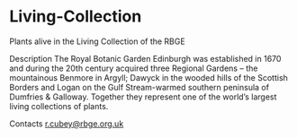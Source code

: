 Living-Collection
=================

Plants alive in the Living Collection of the RBGE

Description
The Royal Botanic Garden Edinburgh was established in 1670 and during the 20th century acquired three Regional Gardens – the mountainous Benmore in Argyll; Dawyck in the wooded hills of the Scottish Borders and Logan on the Gulf Stream-warmed southern peninsula of Dumfries & Galloway.
Together they represent one of the world’s largest living collections of plants.

Contacts
r.cubey@rbge.org.uk
